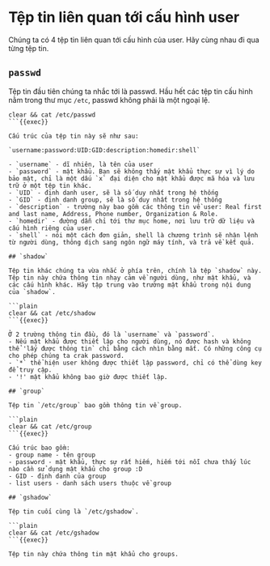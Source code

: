 # Tệp tin liên quan tới cấu hình user

Chúng ta có 4 tệp tin liên quan tới cấu hình của user. Hãy cùng nhau đi qua từng tệp tin.

## `passwd`

Tệp tin đầu tiên chúng ta nhắc tới là passwd. Hầu hết các tệp tin cấu hình nằm trong thư mục `/etc`, passwd không phải là một ngoại lệ.

```plain
clear && cat /etc/passwd
```{{exec}}

Cấu trúc của tệp tin này sẽ như sau:

`username:password:UID:GID:description:homedir:shell`

- `username` - dĩ nhiên, là tên của user
- `password` - mật khẩu. Bạn sẽ không thấy mật khẩu thực sự vì lý do bảo mật, chỉ là một dấu `x` đại diện cho mật khẩu được mã hóa và lưu trữ ở một tệp tin khác.
- `UID` - định danh user, sẽ là số duy nhất trong hệ thống
- `GID` - định danh group, sẽ là số duy nhất trong hệ thống
- `description` - trường này bao gồm các thông tin về user: Real first and last name, Address, Phone number, Organization & Role.
- `homedir` - đường dẫn chỉ tới thư mục home, nơi lưu trữ dữ liệu và cấu hình riêng của user.
- `shell` - nói một cách đơn giản, shell là chương trình sẽ nhận lệnh từ người dùng, thông dịch sang ngôn ngữ máy tính, và trả về kết quả.

## `shadow`

Tệp tin khác chúng ta vừa nhắc ở phía trên, chính là tệp `shadow` này. Tệp tin này chứa thông tin nhạy cảm về người dùng, như mật khẩu, và các cấu hình khác. Hãy tập trung vào trường mật khẩu trong nội dung của `shadow`.

```plain
clear && cat /etc/shadow
```{{exec}}

Ở 2 trường thông tin đầu, đó là `username` và `password`. 
- Nếu mật khẩu được thiết lập cho người dùng, nó được hash và không thể 'lấy được thông tin` chỉ bằng cách nhìn bằng mắt. Có những công cụ cho phép chúng ta crak password.
- `*` thể hiện user không được thiết lập password, chỉ có thể dùng key để truy cập.
- '!' mật khẩu không bao giờ được thiết lập.

## `group`

Tệp tin `/etc/group` bao gồm thông tin về group.

```plain
clear && cat /etc/group
```{{exec}}

Cấu trúc bao gồm:
- group name - tên group
- password - mật khẩu, thực sự rất hiếm, hiếm tới nỗi chưa thấy lúc nào cần sử dụng mật khẩu cho group :D
- GID - định danh của group
- list users - danh sách users thuộc về group 

## `gshadow`

Tệp tin cuối cùng là `/etc/gshadow`.

```plain
clear && cat /etc/gshadow
```{{exec}}

Tệp tin này chứa thông tin mật khẩu cho groups.


